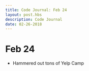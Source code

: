 ```yaml
---
title: Code Journal: Feb 24
layout: post.hbs
description: Code Journal
date: 02-26-2018
---
```


# Feb 24

- Hammered out tons of Yelp Camp
